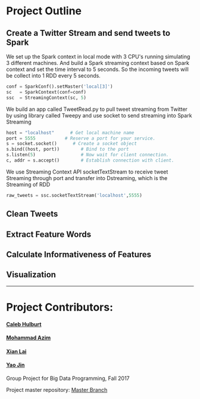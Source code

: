 # Project Outline

## Create a Twitter Stream and send tweets to Spark
We set up the Spark context in local mode with 3 CPU's running simulating 3 different machines. And build a Spark streaming context based on Spark context and set the time interval to 5 seconds. So the incoming tweets will be collect into 1 RDD every 5 seconds.
```python
conf = SparkConf().setMaster('local[3]')
sc   = SparkContext(conf=conf)
ssc  = StreamingContext(sc, 5)
```

We build an app called TweetRead.py to pull tweet streaming from Twitter by using library called Tweepy and use socket to send streaming into Spark Streaming

```python
host = "localhost"      # Get local machine name
port = 5555           # Reserve a port for your service.
s = socket.socket()      # Create a socket object
s.bind((host, port))        # Bind to the port
s.listen(5)                 # Now wait for client connection.
c, addr = s.accept()        # Establish connection with client.
```
We use Streaming Context API socketTextStream to receive tweet Streaming through port and transfer into Dstreaming, which is the Streaming of RDD
```python
raw_tweets = ssc.socketTextStream('localhost',5555)
```



## Clean Tweets

## Extract Feature Words

## Calculate Informativeness of Features

## Visualization

---

# Project Contributors:
#### [Caleb Hulburt](https://github.com/cmhulbert)
#### [Mohammad Azim](https://github.com/moazim1993)
#### [Xian Lai](https://github.com/Xianlai)
#### [Yao Jin](https://github.com/jinyaohh)


Group Project for Big Data Programming, Fall 2017

Project master repository: 
[Master Branch](<https://github.com/Xianlai/BigData_Spark>)
